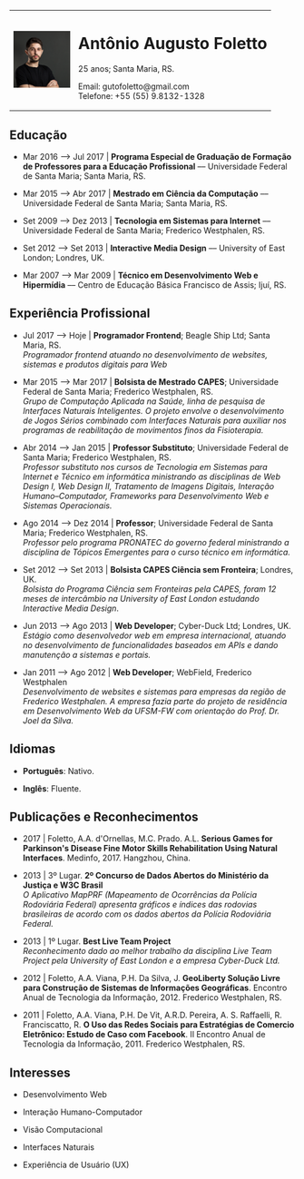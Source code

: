 <table>
	<tr>
		<td>
			<img src="img/avatar.png" width="100" />
		</td>
		<td>
		<h1>Antônio Augusto Foletto</h1>
		<p>25 anos; Santa Maria, RS.</p>
		<p>
		Email: gutofoletto@gmail.com <br>
		Telefone: +55 (55) 9.8132-1328
		</p>
		</td>
	</tr>
</table>

## Educação

- Mar 2016 ⟶ Jul 2017 | **Programa Especial de Graduação de Formação de Professores para a Educação Profissional** –– Universidade Federal de Santa Maria; Santa Maria, RS.

- Mar 2015 ⟶ Abr 2017 | **Mestrado em Ciência da Computação** –– Universidade Federal de Santa Maria; Santa Maria, RS.

- Set 2009 ⟶ Dez 2013 | **Tecnologia em Sistemas para Internet** –– Universidade Federal de Santa Maria; Frederico Westphalen, RS.

- Set 2012 ⟶ Set 2013 | **Interactive Media Design** –– University of East London; Londres, UK.

- Mar 2007 ⟶ Mar 2009 | **Técnico em Desenvolvimento Web e Hipermídia** –– Centro de Educação Básica Francisco de Assis; Ijuí, RS.


## Experiência Profissional

- Jul 2017 ⟶ Hoje | **Programador Frontend**; Beagle Ship Ltd; Santa Maria, RS.  
*Programador frontend atuando no desenvolvimento de websites, sistemas e produtos digitais para Web*

- Mar 2015 ⟶ Mar 2017 | **Bolsista de Mestrado CAPES**; Universidade Federal de Santa Maria; Frederico Westphalen, RS.  
*Grupo de Computação Aplicada na Saúde, linha de pesquisa de Interfaces Naturais Inteligentes. O projeto envolve o desenvolvimento de Jogos Sérios combinado com Interfaces Naturais para auxiliar nos programas de reabilitação de movimentos finos da Fisioterapia.*

- Abr 2014 ⟶ Jan 2015 | **Professor Substituto**; Universidade Federal de Santa Maria; Frederico Westphalen, RS.  
*Professor substituto nos cursos de Tecnologia em Sistemas para Internet e Técnico em informática ministrando as disciplinas de Web Design I, Web Design II, Tratamento de Imagens Digitais, Interação Humano–Computador, Frameworks para Desenvolvimento Web e Sistemas Operacionais.*

- Ago 2014 ⟶ Dez 2014 | **Professor**; Universidade Federal de Santa Maria; Frederico Westphalen, RS.  
*Professor pelo programa PRONATEC do governo federal ministrando a disciplina de Tópicos Emergentes para o curso técnico em informática.*

- Set 2012 ⟶ Set 2013 | **Bolsista CAPES Ciência sem Fronteira**; Londres, UK.  
*Bolsista do Programa Ciência sem Fronteiras pela CAPES, foram 12 meses de intercâmbio na University of East London estudando Interactive Media Design*.

- Jun 2013 ⟶ Ago 2013 | **Web Developer**; Cyber-Duck Ltd; Londres, UK.  
*Estágio como desenvolvedor web em empresa internacional, atuando no desenvolvimento de funcionalidades baseados em APIs e dando manutenção a sistemas e portais.*

- Jan 2011 ⟶ Ago 2012 | **Web Developer**; WebField, Frederico Westphalen  
*Desenvolvimento de websites e sistemas para empresas da região de Frederico Westphalen. A empresa fazia parte do projeto de residência em Desenvolvimento Web da UFSM-FW com orientação do Prof. Dr. Joel da Silva.*


## Idiomas

- **Português**: Nativo.

- **Inglês**: Fluente.


## Publicações e Reconhecimentos

- 2017 | Foletto, A.A. d'Ornellas, M.C. Prado. A.L. **Serious Games for Parkinson's Disease Fine Motor Skills Rehabilitation Using Natural Interfaces**. Medinfo, 2017. Hangzhou, China.

- 2013 | 3º Lugar. **2º Concurso de Dados Abertos do Ministério da Justiça e W3C Brasil**  
*O Aplicativo MapPRF (Mapeamento de Ocorrências da Polícia Rodoviária Federal) apresenta gráficos e índices das rodovias brasileiras de acordo com os dados abertos da Polícia Rodoviária Federal.*

- 2013 | 1º Lugar. **Best Live Team Project**  
*Reconhecimento dado ao melhor trabalho da disciplina Live Team Project pela University of East London e a empresa Cyber-Duck Ltd.*

- 2012 | Foletto, A.A. Viana, P.H. Da Silva, J. **GeoLiberty Solução Livre para Construção de Sistemas de Informações Geográficas**. Encontro Anual de Tecnologia da Informação, 2012. Frederico Westphalen, RS.

- 2011 | Foletto, A.A. Viana, P.H. De Vit, A.R.D. Pereira, A. S. Raffaelli, R. Franciscatto, R. **O Uso das Redes Sociais para Estratégias de Comercio Eletrônico: Estudo de Caso com Facebook**. II Encontro Anual de Tecnologia da Informação, 2011. Frederico Westphalen, RS.


## Interesses

- Desenvolvimento Web

- Interação Humano-Computador

- Visão Computacional

- Interfaces Naturais

- Experiência de Usuário (UX)
